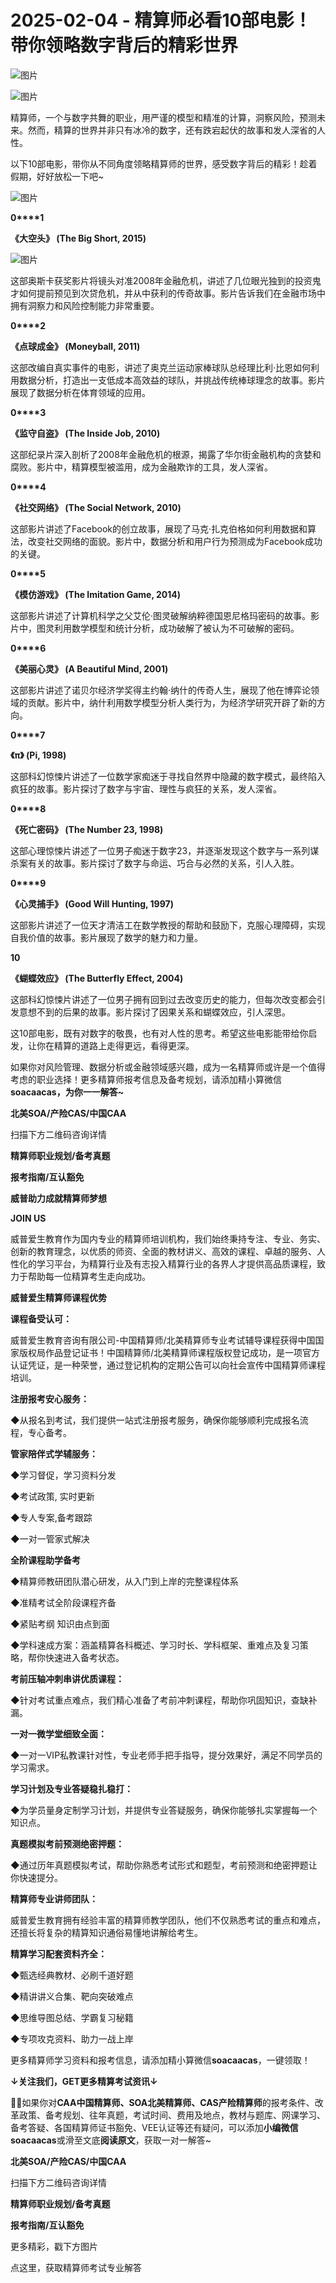 # 2025-02-04 - 精算师必看10部电影！带你领略数字背后的精彩世界

![图片](https://mmbiz.qpic.cn/mmbiz_jpg/mK3FpI9af4kg4PH3You8v1p2s4zAl35ZxNnxg0MdNmVTvH2IJcatox7FnBcNAnYE4JN8ZPBDeK1yLvRwqaptmA/640?wx_fmt=jpeg&wxfrom=5&wx_lazy=1&wx_co=1&tp=webp)

![图片](https://mmbiz.qpic.cn/sz_mmbiz_gif/mK3FpI9af4nSfVwvozd64cQ7rcicg9NY7aDpmlQHeubb1vZMYf0AYBKd0R4BYEutuL8zyMe4NKXjT1d6SMzlM4g/640?wx_fmt=gif&from=appmsg&wxfrom=5&wx_lazy=1&wx_co=1&tp=webp)

精算师，一个与数字共舞的职业，用严谨的模型和精准的计算，洞察风险，预测未来。然而，精算的世界并非只有冰冷的数字，还有跌宕起伏的故事和发人深省的人性。

以下10部电影，带你从不同角度领略精算师的世界，感受数字背后的精彩！趁着假期，好好放松一下吧~

![图片](https://mmbiz.qpic.cn/sz_mmbiz_gif/mK3FpI9af4kCC6rjcfuSDv7CgK2TIL4nbLV2xruEvRkF7dDZw7njT9zgCSkSzPCb9hU6GQZyrQcv0IHOMFLNQw/640?wx_fmt=gif&tp=webp&wxfrom=5&wx_lazy=1)

**0****1**

**《大空头》 (The Big Short, 2015)**

![图片](https://mmbiz.qpic.cn/sz_mmbiz_jpg/mK3FpI9af4nYNIWNgOPkJS5MVcicP6ptu2CP7MDTYEQqFXr4P3TIWZ3LS0aiaG6okgl7hRekR5niahIibQb930CHRA/640?wx_fmt=jpeg&from=appmsg&tp=webp&wxfrom=5&wx_lazy=1)

这部奥斯卡获奖影片将镜头对准2008年金融危机，讲述了几位眼光独到的投资鬼才如何提前预见到次贷危机，并从中获利的传奇故事。影片告诉我们在金融市场中拥有洞察力和风险控制能力非常重要。

**0****2**

**《点球成金》 (Moneyball, 2011)**


这部改编自真实事件的电影，讲述了奥克兰运动家棒球队总经理比利·比恩如何利用数据分析，打造出一支低成本高效益的球队，并挑战传统棒球理念的故事。影片展现了数据分析在体育领域的应用。

**0****3**

**《监守自盗》 (The Inside Job, 2010)**


这部纪录片深入剖析了2008年金融危机的根源，揭露了华尔街金融机构的贪婪和腐败。影片中，精算模型被滥用，成为金融欺诈的工具，发人深省。

**0****4**

**《社交网络》 (The Social Network, 2010)**


这部影片讲述了Facebook的创立故事，展现了马克·扎克伯格如何利用数据和算法，改变社交网络的面貌。影片中，数据分析和用户行为预测成为Facebook成功的关键。

**0****5**

**《模仿游戏》 (The Imitation Game, 2014)**


这部影片讲述了计算机科学之父艾伦·图灵破解纳粹德国恩尼格玛密码的故事。影片中，图灵利用数学模型和统计分析，成功破解了被认为不可破解的密码。

**0****6**

**《美丽心灵》 (A Beautiful Mind, 2001)**


这部影片讲述了诺贝尔经济学奖得主约翰·纳什的传奇人生，展现了他在博弈论领域的贡献。影片中，纳什利用数学模型分析人类行为，为经济学研究开辟了新的方向。

**0****7**

**《π》 (Pi, 1998)**


这部科幻惊悚片讲述了一位数学家痴迷于寻找自然界中隐藏的数字模式，最终陷入疯狂的故事。影片探讨了数字与宇宙、理性与疯狂的关系，发人深省。

**0****8**

**《死亡密码》 (The Number 23, 1998)**


这部心理惊悚片讲述了一位男子痴迷于数字23，并逐渐发现这个数字与一系列谋杀案有关的故事。影片探讨了数字与命运、巧合与必然的关系，引人入胜。

**0****9**

**《心灵捕手》 (Good Will Hunting, 1997)**


这部影片讲述了一位天才清洁工在数学教授的帮助和鼓励下，克服心理障碍，实现自我价值的故事。影片展现了数学的魅力和力量。

**10**

**《蝴蝶效应》 (The Butterfly Effect, 2004)**


这部科幻惊悚片讲述了一位男子拥有回到过去改变历史的能力，但每次改变都会引发意想不到的后果的故事。影片探讨了因果关系和蝴蝶效应，引人深思。

这10部电影，既有对数字的敬畏，也有对人性的思考。希望这些电影能带给你启发，让你在精算的道路上走得更远，看得更深。

如果你对风险管理、数据分析或金融领域感兴趣，成为一名精算师或许是一个值得考虑的职业选择！更多精算师报考信息及备考规划，请添加精小算微信**soacaacas，为你一一解答~**

**北美SOA/产险CAS/中国CAA**

扫描下方二维码咨询详情


**精算师职业规划/备考真题**

**报考指南/互认豁免**




**威普助力成就精算师梦想**

**JOIN US**

威普爱生教育作为国内专业的精算师培训机构，我们始终秉持专注、专业、务实、创新的教育理念，以优质的师资、全面的教材讲义、高效的课程、卓越的服务、人性化的学习平台，为精算行业及有志投入精算行业的各界人才提供高品质课程，致力于帮助每一位精算考生走向成功。

**威普爱生精算师课程优势**


**课程备受认可：**

威普爱生教育咨询有限公司-中国精算师/北美精算师专业考试辅导课程获得中国国家版权局作品登记证书！中国精算师/北美精算师课程版权登记成功，是一项官方认证凭证，是一种荣誉，通过登记机构的定期公告可以向社会宣传中国精算师课程培训。



**注册报考安心服务：**

◆从报名到考试，我们提供一站式注册报考服务，确保你能够顺利完成报名流程，专心备考。


**管家陪伴式学辅服务：**

◆学习督促，学习资料分发

◆考试政策, 实时更新

◆专人专案,备考跟踪

◆一对一管家式解决



**全阶课程助学备考**

◆精算师教研团队潜心研发，从入门到上岸的完整课程体系

◆准精考试全阶段课程齐备

◆紧贴考纲 知识由点到面

◆学科速成方案：涵盖精算各科概述、学习时长、学科框架、重难点及复习策略，帮你快速进入备考状态。




**考前压轴冲刺串讲优质课程：**

◆针对考试重点难点，我们精心准备了考前冲刺课程，帮助你巩固知识，查缺补漏。



**一对一微学堂细致全面：**

◆一对一VIP私教课针对性，专业老师手把手指导，提分效果好，满足不同学员的学习需求。



**学习计划及专业答疑稳扎稳打：**

◆为学员量身定制学习计划，并提供专业答疑服务，确保你能够扎实掌握每一个知识点。



**真题模拟考前预测绝密押题：**

◆通过历年真题模拟考试，帮助你熟悉考试形式和题型，考前预测和绝密押题让你快速提分。


**精算师专业讲师团队：**

威普爱生教育拥有经验丰富的精算师教学团队，他们不仅熟悉考试的重点和难点，还擅长将复杂的精算知识通俗易懂地讲解给考生。


**精算学习配套资料齐全：**

◆甄选经典教材、必刷千道好题

◆精讲讲义合集、靶向突破难点

◆思维导图总结、学霸复习秘籍

◆专项攻克资料、助力一战上岸



更多精算师学习资料和报考信息，请添加精小算微信**soacaacas**，一键领取！

**↓关注我们，GET更多精算考试资讯↓**

**💁‍♀️**如果你对**CAA中国精算师、SOA北美精算师、CAS产险精算师**的报考条件、改革政策、备考规划、往年真题，考试时间、费用及地点，教材与题库、网课学习、备考答疑、各国精算师证书豁免、VEE认证等还有疑问，可以添加**小编微信soacaacas**或滑至文底**阅读原文**，获取一对一解答~

**北美SOA/产险CAS/中国CAA**

扫描下方二维码咨询详情


**精算师职业规划/备考真题**

**报考指南/互认豁免**

更多精彩，戳下方图片



[](http://mp.weixin.qq.com/s?__biz=Mzg5ODgxNDE0NQ==&mid=2247499489&idx=1&sn=28bc71f9486a17b4e2a1e8576252b8af&chksm=c05e674ff729ee59dc54a8f5e5fdeacd3fa24632cb9fea93f694e23708dddce948576251acd3&scene=21#wechat_redirect)

[](http://mp.weixin.qq.com/s?__biz=Mzg5ODgxNDE0NQ==&mid=2247499760&idx=1&sn=16dd1f8015b2fdf0d3f5c47ddf2fcace&chksm=c05e665ef729ef4854ae8257ec868b9532dcfb6820e0234ab54e19cc8c68e8eb7ecffbcb5525&scene=21#wechat_redirect)

[](http://mp.weixin.qq.com/s?__biz=Mzg5ODgxNDE0NQ==&mid=2247498518&idx=1&sn=bad02502a37ffc8531b5fd7f7cf952fe&chksm=c05e62b8f729ebaef2b92ff18af0a0407edb1421c3392c037361ad4a0ddda6c44bfea8e77254&scene=21#wechat_redirect)




点这里，获取精算师考试专业解答